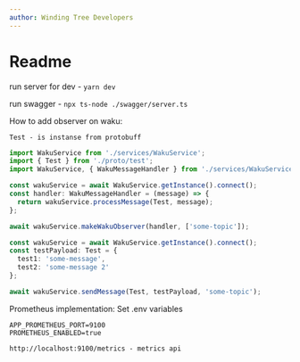 ```yaml
---
author: Winding Tree Developers
---
```


# Readme

run server for dev - `yarn dev`

run swagger - `npx ts-node ./swagger/server.ts`

How to add observer on waku:

`Test - is instanse from protobuff`

```typescript
import WakuService from './services/WakuService';
import { Test } from './proto/test';
import WakuService, { WakuMessageHandler } from './services/WakuService';

const wakuService = await WakuService.getInstance().connect();
const handler: WakuMessageHandler = (message) => {
  return wakuService.processMessage(Test, message);
};

await wakuService.makeWakuObserver(handler, ['some-topic']);
```

```typescript
const wakuService = await WakuService.getInstance().connect();
const testPayload: Test = {
  test1: 'some-message',
  test2: 'some-message 2'
};

await wakuService.sendMessage(Test, testPayload, 'some-topic');
```

Prometheus implementation:
Set .env variables

```dotenv
APP_PROMETHEUS_PORT=9100
PROMETHEUS_ENABLED=true
```

```
http://localhost:9100/metrics - metrics api
```
